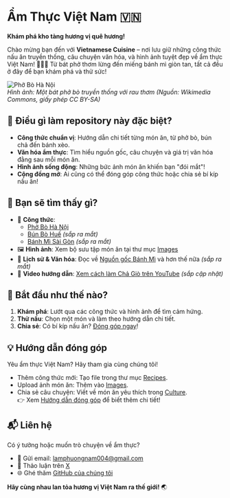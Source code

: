 # Ẩm Thực Việt Nam 🇻🇳  
**Khám phá kho tàng hương vị quê hương!**

Chào mừng bạn đến với **Vietnamese Cuisine** – nơi lưu giữ những công thức nấu ăn truyền thống, câu chuyện văn hóa, và hình ảnh tuyệt đẹp về ẩm thực Việt Nam! 🍜🥖🥟 Từ bát phở thơm lừng đến miếng bánh mì giòn tan, tất cả đều ở đây để bạn khám phá và thử sức!

![Phở Bò Hà Nội](https://upload.wikimedia.org/wikipedia/commons/thumb/8/8b/Vietnamese_phở_bò_with_herbs.jpg/800px-Vietnamese_phở_bò_with_herbs.jpg)  
*Hình ảnh: Một bát phở bò truyền thống với rau thơm (Nguồn: Wikimedia Commons, giấy phép CC BY-SA)*

## 🌟 Điều gì làm repository này đặc biệt?  
- **Công thức chuẩn vị**: Hướng dẫn chi tiết từng món ăn, từ phở bò, bún chả đến bánh xèo.  
- **Văn hóa ẩm thực**: Tìm hiểu nguồn gốc, câu chuyện và giá trị văn hóa đằng sau mỗi món ăn.  
- **Hình ảnh sống động**: Những bức ảnh món ăn khiến bạn "đói mắt"!  
- **Cộng đồng mở**: Ai cũng có thể đóng góp công thức hoặc chia sẻ bí kíp nấu ăn!  

## 🍲 Bạn sẽ tìm thấy gì?  
- 📖 **Công thức**:  
  - [Phở Bò Hà Nội](Recipes/pho.md)  
  - [Bún Bò Huế](Recipes/bun-bo-hue.md) *(sắp ra mắt)*  
  - [Bánh Mì Sài Gòn](Recipes/banh-mi.md) *(sắp ra mắt)*  
- 🖼️ **Hình ảnh**: Xem bộ sưu tập món ăn tại thư mục [Images](Images/)  
- 📜 **Lịch sử & Văn hóa**: Đọc về [Nguồn gốc Bánh Mì](Culture/banh-mi-history.txt) và hơn thế nữa *(sắp ra mắt)*  
- 🎥 **Video hướng dẫn**: [Xem cách làm Chả Giò trên YouTube](https://www.youtube.com/watch?v=example) *(sắp cập nhật)*  

## 🚀 Bắt đầu như thế nào?  
1. **Khám phá**: Lướt qua các công thức và hình ảnh để tìm cảm hứng.  
2. **Thử nấu**: Chọn một món và làm theo hướng dẫn chi tiết.  
3. **Chia sẻ**: Có bí kíp nấu ăn? [Đóng góp ngay](#hướng-dẫn-đóng-góp)!  

## 💡 Hướng dẫn đóng góp  
Yêu ẩm thực Việt Nam? Hãy tham gia cùng chúng tôi!  
- Thêm công thức mới: Tạo file trong thư mục [Recipes](Recipes/).  
- Upload ảnh món ăn: Thêm vào [Images](Images/).  
- Chia sẻ câu chuyện: Viết về món ăn yêu thích trong [Culture](Culture/).  
👉 Xem [Hướng dẫn đóng góp](CONTRIBUTING.md) để biết thêm chi tiết!  

## 📬 Liên hệ  
Có ý tưởng hoặc muốn trò chuyện về ẩm thực?  
- 📧 Gửi email: [lamphuongnam004@gmail.com](mailto:lamphuongnam004@gmail.com)  
- 💬 Thảo luận trên [X](https://x.com/your-username)  
- 🌐 Ghé thăm [GitHub của chúng tôi](https://github.com/your-username/Vietnamese-Cuisine)  

**Hãy cùng nhau lan tỏa hương vị Việt Nam ra thế giới!** 🌏